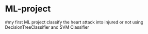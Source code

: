 # ML-project
#my first ML project 
classify the heart attack into injured or not using DecisionTreeClassifier and SVM Classifier 
